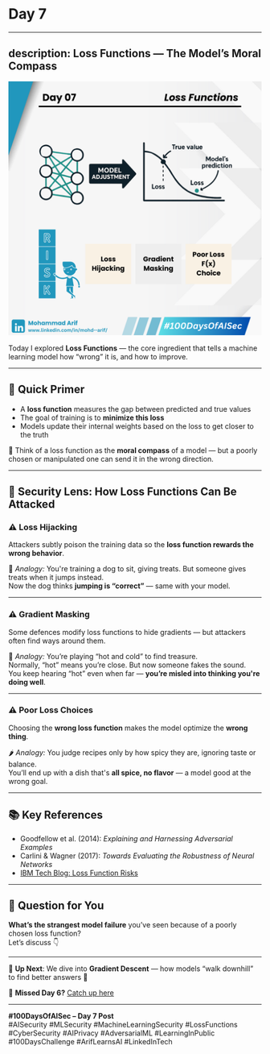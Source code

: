 # Day 7
---
description: Loss Functions — The Model’s Moral Compass
---   
![Day 07 Poster](images/day07-poster.png)

Today I explored **Loss Functions** — the core ingredient that tells a machine learning model how “wrong” it is, and how to improve.

---

## 🔹 Quick Primer

- A **loss function** measures the gap between predicted and true values  
- The goal of training is to **minimize this loss**  
- Models update their internal weights based on the loss to get closer to the truth

🧠 Think of a loss function as the **moral compass** of a model — but a poorly chosen or manipulated one can send it in the wrong direction.

---

## 🔐 Security Lens: How Loss Functions Can Be Attacked

### ⚠️ Loss Hijacking  
Attackers subtly poison the training data so the **loss function rewards the wrong behavior**.  

🦴 *Analogy:* You're training a dog to sit, giving treats. But someone gives treats when it jumps instead.  
Now the dog thinks **jumping is “correct”** — same with your model.

---

### ⚠️ Gradient Masking  
Some defences modify loss functions to hide gradients — but attackers often find ways around them.

🧭 *Analogy:* You’re playing “hot and cold” to find treasure.  
Normally, “hot” means you’re close. But now someone fakes the sound.  
You keep hearing “hot” even when far — **you’re misled into thinking you're doing well**.

---

### ⚠️ Poor Loss Choices  
Choosing the **wrong loss function** makes the model optimize the **wrong thing**.

🌶️ *Analogy:* You judge recipes only by how spicy they are, ignoring taste or balance.  
You’ll end up with a dish that's **all spice, no flavor** — a model good at the wrong goal.

---

## 📚 Key References

- Goodfellow et al. (2014): *Explaining and Harnessing Adversarial Examples*  
- Carlini & Wagner (2017): *Towards Evaluating the Robustness of Neural Networks*  
- [IBM Tech Blog: Loss Function Risks](https://lnkd.in/gk8pq2Hp)

---

## 💬 Question for You  
**What’s the strangest model failure** you’ve seen because of a poorly chosen loss function?  
Let’s discuss 👇

---

📅 **Up Next**: We dive into **Gradient Descent** — how models “walk downhill” to find better answers 🔽

🔗 **Missed Day 6?** [Catch up here](https://lnkd.in/gsMYGXwr)

---

**#100DaysOfAISec – Day 7 Post**  
#AISecurity #MLSecurity #MachineLearningSecurity #LossFunctions #CyberSecurity #AIPrivacy #AdversarialML #LearningInPublic #100DaysChallenge #ArifLearnsAI #LinkedInTech